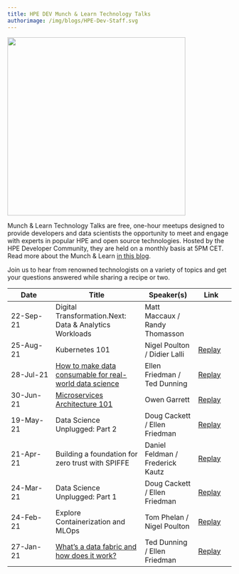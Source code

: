 ```yaml
---
title: HPE DEV Munch & Learn Technology Talks
authorimage: /img/blogs/HPE-Dev-Staff.svg
---
```

<img src="/img/skillup/MunchandLearn.svg" width="400">

Munch & Learn Technology Talks are free, one-hour meetups designed to provide developers and data scientists the opportunity to meet and engage with experts in popular HPE and open source technologies. Hosted by the HPE Developer Community, they are held on a monthly basis at 5PM CET. Read more about the Munch & Learn <a href="https://developer.hpe.com/blog/hpe-dev-launches-its-munch-learn-technical-talks" target="_blank">in this blog</a>.

Join us to hear from renowned technologists on a variety of topics and get your questions answered while sharing a recipe or two.

| &nbsp;&nbsp;&nbsp;&nbsp;&nbsp;Date&nbsp;&nbsp;&nbsp;&nbsp;&nbsp;&nbsp; | Title                                                                                                                                                                | Speaker(s)                       | &nbsp;&nbsp;&nbsp;Link&nbsp;&nbsp;&nbsp;&nbsp;&nbsp; |
| ---------------------------------------------------------------------- | -------------------------------------------------------------------------------------------------------------------------------------------------------------------- | -------------------------------- | ---------------------------------------------------- |
| 22-Sep-21                                                              | Digital Transformation.Next: Data & Analytics Workloads                                                                                                              | Matt Maccaux / Randy Thomasson   |                                                      |
| 25-Aug-21                                                              | Kubernetes 101                                                                                                                                                       | Nigel Poulton / Didier Lalli     | [Replay](https://youtu.be/PWVJKK1obKQ)               |
| 28-Jul-21                                                              | [How to make data consumable for real-world data science](https://hpe-developer-portal.s3.amazonaws.com/uploads/media/2021/7/HPE-Munch-and-Learn-7-28-july-2021.pdf) | Ellen Friedman / Ted Dunning     | [Replay](https://youtu.be/4WKjRqflF7M)               |
| 30-Jun-21                                                              | [Microservices Architecture 101](https://hpe-developer-portal.s3.amazonaws.com/uploads/media/2021/4/fundamentals-of-microservices-1625131973756.pdf)                 | Owen Garrett                     | [Replay](https://youtu.be/qyyxQU37ZyQ)               |
| 19-May-21                                                              | Data Science Unplugged: Part 2                                                                                                                                       | Doug Cackett / Ellen Friedman    | [Replay](https://youtu.be/Va4tSr__Yok)               |
| 21-Apr-21                                                              | Building a foundation for zero trust with SPIFFE                                                                                                                     | Daniel Feldman / Frederick Kautz | [Replay](https://youtu.be/G1ceKr16nn8)               |
| 24-Mar-21                                                              | Data Science Unplugged: Part 1                                                                                                                                       | Doug Cackett / Ellen Friedman    | [Replay](https://youtu.be/Inh6eXM0EbA)               |
| 24-Feb-21                                                              | Explore Containerization and MLOps                                                                                                                                   | Tom Phelan / Nigel Poulton       | [Replay](https://youtu.be/9PvKpe7yMpI)               |
| 27-Jan-21                                                              | [What’s a data fabric and how does it work?](https://hpe-developer-portal.s3.amazonaws.com/uploads/media/2020/12/munch-and-learn-dunning-1611939333032.pdf)          | Ted Dunning / Ellen Friedman     | [Replay](https://youtu.be/qi6sTvu8osk)               |